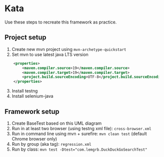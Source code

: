 # Kata

Use these steps to recreate this framework as practice.

## Project setup

1. Create new mvn project using `mvn-archetype-quickstart`
2. Set mvn to use latest java LTS version
```xml
    <properties>
        <maven.compiler.source>19</maven.compiler.source>
        <maven.compiler.target>19</maven.compiler.target>
        <project.build.sourceEncoding>UTF-8</project.build.sourceEncoding>
    </properties>
```
3. Install testng
4. Install selenium-java

## Framework setup

1. Create BaseTest based on this UML diagram
2. Run in at least two browser (using testng xml file): `cross-browser.xml`
3. Run in command line using mvn + surefire: `mvn clean test` (default Chrome browser only)
4. Run by group (aka tag): `regression.xml`
5. Run by class: `mvn test -Dtest="com.lemgrb.DuckDuckGoSearchTest"`